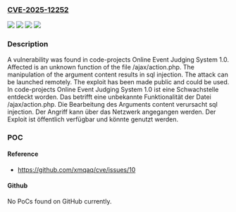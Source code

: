 ### [CVE-2025-12252](https://cve.mitre.org/cgi-bin/cvename.cgi?name=CVE-2025-12252)
![](https://img.shields.io/static/v1?label=Product&message=Online%20Event%20Judging%20System&color=blue)
![](https://img.shields.io/static/v1?label=Version&message=1.0%20&color=brightgreen)
![](https://img.shields.io/static/v1?label=Vulnerability&message=Injection&color=brightgreen)
![](https://img.shields.io/static/v1?label=Vulnerability&message=SQL%20Injection&color=brightgreen)

### Description

A vulnerability was found in code-projects Online Event Judging System 1.0. Affected is an unknown function of the file /ajax/action.php. The manipulation of the argument content results in sql injection. The attack can be launched remotely. The exploit has been made public and could be used.
In code-projects Online Event Judging System 1.0 ist eine Schwachstelle entdeckt worden. Das betrifft eine unbekannte Funktionalität der Datei /ajax/action.php. Die Bearbeitung des Arguments content verursacht sql injection. Der Angriff kann über das Netzwerk angegangen werden. Der Exploit ist öffentlich verfügbar und könnte genutzt werden.

### POC

#### Reference
- https://github.com/xmqaq/cve/issues/10

#### Github
No PoCs found on GitHub currently.

